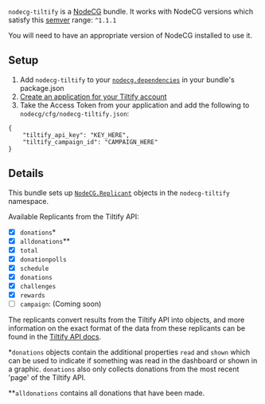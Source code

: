 `nodecg-tiltify` is a [NodeCG](http://github.com/nodecg/nodecg) bundle. It works with NodeCG versions which satisfy this [semver](https://docs.npmjs.com/getting-started/semantic-versioning) range: `^1.1.1`

You will need to have an appropriate version of NodeCG installed to use it.

## Setup

1. Add `nodecg-tiltify` to your [`nodecg.dependencies`](https://nodecg.com/docs/manifest/#nodecgbundledependencies) in your bundle's package.json
2. [Create an application for your Tiltify account](https://tiltify.github.io/api/topics/getting-started.html)
3. Take the Access Token from your application and add the following to `nodecg/cfg/nodecg-tiltify.json`:

```
{
	"tiltify_api_key": "KEY_HERE",
	"tiltify_campaign_id": "CAMPAIGN_HERE"
}
```

## Details

This bundle sets up [`NodeCG.Replicant`](https://nodecg.com/docs/classes/replicant/) objects in the `nodecg-tiltify` namespace.

Available Replicants from the Tiltify API:
- [X] `donations`\*
- [X] `alldonations`\*\*
- [X] `total`
- [X] `donationpolls`
- [X] `schedule`
- [X] `donations`
- [X] `challenges`
- [X] `rewards`
- [ ] `campaign`: (Coming soon)

The replicants convert results from the Tiltify API into objects, and more information on the exact format of the data from these replicants can be found in the [Tiltify API docs](https://tiltify.github.io/api/).

\*`donations` objects contain the additional properties `read` and `shown` which can be used to indicate if something was read in the dashboard or shown in a graphic. `donations` also only collects donations from the most recent 'page' of the Tiltify API.

\*\*`alldonations` contains all donations that have been made.
